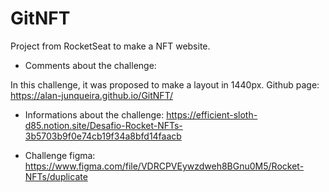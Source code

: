 # GitNFT
Project from RocketSeat to make a NFT website.

- Comments about the challenge:

In this challenge, it was proposed to make a layout in 1440px.
Github page: https://alan-junqueira.github.io/GitNFT/

- Informations about the challenge:
https://efficient-sloth-d85.notion.site/Desafio-Rocket-NFTs-3b5703b9f0e74cb19f34a8bfd14faacb

- Challenge figma:
https://www.figma.com/file/VDRCPVEywzdweh8BGnu0M5/Rocket-NFTs/duplicate
